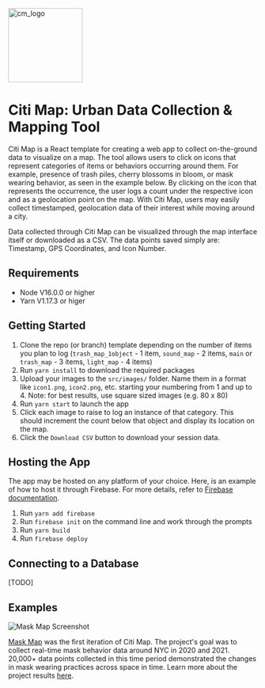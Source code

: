 <img width="150" alt="cm_logo" src="https://user-images.githubusercontent.com/5104098/154332677-f2d7f2a9-3653-4679-a579-69912745df25.png">

# Citi Map: Urban Data Collection & Mapping Tool

Citi Map is a React template for creating a web app to collect on-the-ground data to visualize on a map. The tool allows users to click on icons that represent categories of items or behaviors occurring around them. For example, presence of trash piles, cherry blossoms in bloom, or mask wearing behavior, as seen in the example below. By clicking on the icon that represents the occurrence, the user logs a count under the respective icon and as a geolocation point on the map. With Citi Map, users may easily collect timestamped, geolocation data of their interest while moving around a city. 

Data collected through Citi Map can be visualized through the map interface itself or downloaded as a CSV. The data points saved simply are: Timestamp, GPS Coordinates, and Icon Number.

## Requirements

- Node V16.0.0 or higher 
- Yarn V1.17.3 or higer 

## Getting Started

1. Clone the repo (or branch) template depending on the number of items you plan to log (`trash_map_1object` - 1 item, `sound_map` - 2 items, `main` or `trash_map` - 3 items, `light_map` - 4 items)
2. Run `yarn install` to download the required packages
3. Upload your images to the `src/images/` folder. Name them in a format like `icon1.png`, `icon2.png`, etc. starting your numbering from 1 and up to 4. Note: for best results, use square sized images (e.g. 80 x 80)
4. Run `yarn start` to launch the app
5. Click each image to raise to log an instance of that category. This should increment the count below that object and display its location on the map.
6. Click the `Download CSV` button to download your session data.

## Hosting the App

The app may be hosted on any platform of your choice. Here, is an example of how to host it through Firebase. For more details, refer to [Firebase documentation](https://firebase.google.com/docs/web/setup).
1. Run `yarn add firebase`
2. Run `firebase init` on the command line and work through the prompts
3. Run `yarn build`
4. Run `firebase deploy`

## Connecting to a Database

[TODO]

## Examples

![Mask Map Screenshot](https://user-images.githubusercontent.com/5104098/154335000-b60abd1e-fb4e-4ca4-bfad-fc354d20cb7b.png)

[Mask Map](https://github.com/dingaaling/mask-map) was the first iteration of Citi Map. The project's goal was to collect real-time mask behavior data around NYC in 2020 and 2021. 20,000+ data points collected in this time period demonstrated the changes in mask wearing practices across space in time. Learn more about the project results [here](https://jending.medium.com/to-all-the-masks-ive-loved-c72331644fb0).
